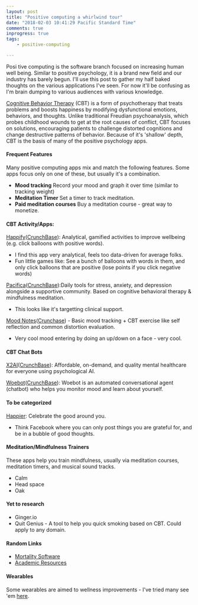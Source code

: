 ```yaml
---
layout: post
title: "Positive computing a whirlwind tour"
date: "2018-02-03 10:41:29 Pacific Standard Time"
comments: true
inprogress: true
tags:
    - positive-computing

---
```

Posi tive computing is the software branch focused on increasing human well being.  Similar to positive psychology, it is a brand new field and our industry has barely begun. I'll use this post to gather my half baked thoughts on the various applications I've seen.  For now it'll be confusing as I'm brain dumping to various audiences with various knowledge.


[Cognitive Behavior Therapy](https://en.wikipedia.org/wiki/Cognitive_behavioral_therapy) (CBT) is a form of psychotherapy that treats problems and boosts happiness by modifying dysfunctional emotions, behaviors, and thoughts. Unlike traditional Freudian psychoanalysis, which probes childhood wounds to get at the root causes of conflict, CBT focuses on solutions, encouraging patients to challenge distorted cognitions and change destructive patterns of behavior. Because of it's 'shallow' depth, CBT is the basis of many of the positive psychology apps.

#### Frequent Features

Many positive computing apps mix and match the following features. Some apps focus only on one of these, but usually it's a combination.

* __Mood tracking__ Record your mood and graph it over time (similar to tracking weight)
* **Meditation Timer**  Set a timer to track meditation.
* **Paid meditation courses**  Buy a meditation course - great way to monetize.

#### CBT Activity/Apps:

[Happify](https://www.happify.com)([CrunchBase](https://www.crunchbase.com/organization/happify)): Analytical, gamified activities to improve wellbeing (e.g. click balloons with positive words).

* I find this app very analytical, feels too data-driven for average folks.
* Fun little games like: See a bunch of balloons with words in them, and only click balloons that are positive (lose points if you click negative words)

[Pacifica](http://www.thinkpacifica.com/)([CrunchBase](https://www.crunchbase.com/organization/pacifica-labs)):Daily tools for stress, anxiety, and depression alongside a supportive community. Based on cognitive behavioral therapy & mindfulness meditation.

* This looks like it's targetting clinical support.

[Mood Notes](http://moodnotes.thriveport.com/)([Crunchase](https://www.crunchbase.com/organization/thriveport)) - Basic mood tracking + CBT exercise like  self reflection and common distortion evaluation. 
* Very cool mood entering by doing an up/down on a face - very cool.

#### CBT Chat Bots

[X2AI](https://x2.ai/)([CrunchBase](https://www.crunchbase.com/organization/x2ai)): Affordable, on-demand, and quality mental healthcare for everyone using psychological AI.

[Woebot](https://woebot.io/)([CrunchBase](https://www.crunchbase.com/organization/woebot-labs)): Woebot is an automated conversational agent (chatbot) who helps you monitor mood and learn about yourself.


#### To be categorized

[Happier](https://www.happier.com/): Celebrate the good around you. 

* Think Facebook where you can only post things you are grateful for, and be in a bubble of good thoughts.

#### Meditation/Mindfulness Trainers

These apps help you train mindfulness, usually via meditation courses, meditation timers, and musical sound tracks. 

* Calm
* Head space
* Oak

#### Yet to research

* Ginger.io
* Quit Genius - A tool to help you quick smoking based on CBT. Could apply to any domain. 
 

#### Random Links

* [Mortality Software](http://ig2600.blogspot.com/2015/08/timeltdmortality-software.html)
* [Academic Resources](http://ig2600.blogspot.com/2015/05/positive-computing-technology-making-us.html)

#### Wearables

Some wearables are aimed to wellness improvements - I've tried many see 'em [here](/tech-health-toys).
